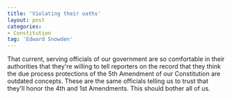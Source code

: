 ```yaml
---
title: 'Violating their oaths'
layout: post
categories:
- Constitution
tag: 'Edward Snowden'
---
```


That current, serving officials of our government are so comfortable in their authorities that they're willing to tell reporters on the record that they think the due process protections of the 5th Amendment of our Constitution are outdated concepts. These are the same officials telling us to trust that they'll honor the 4th and 1st Amendments. This should bother all of us.